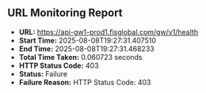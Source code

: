 ## URL Monitoring Report

- **URL:** https://api-gw1-prod1.fisglobal.com/gw/v1/health
- **Start Time:** 2025-08-08T19:27:31.407510
- **End Time:** 2025-08-08T19:27:31.468233
- **Total Time Taken:** 0.060723 seconds
- **HTTP Status Code:** 403
- **Status:** Failure
- **Failure Reason:** HTTP Status Code: 403
